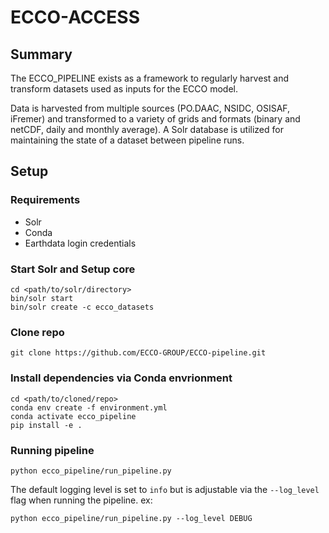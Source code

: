 # ECCO-ACCESS

## Summary
The ECCO_PIPELINE exists as a framework to regularly harvest and transform datasets used as inputs for the ECCO model. 

Data is harvested from multiple sources (PO.DAAC, NSIDC, OSISAF, iFremer) and transformed to a variety of grids and formats (binary and netCDF, daily and monthly average). A Solr database is utilized for maintaining the state of a dataset between pipeline runs.

## Setup

### Requirements
- Solr
- Conda
- Earthdata login credentials

### Start Solr and Setup core
```
cd <path/to/solr/directory>
bin/solr start
bin/solr create -c ecco_datasets
```

### Clone repo
```
git clone https://github.com/ECCO-GROUP/ECCO-pipeline.git
```

### Install dependencies via Conda envrionment 
```
cd <path/to/cloned/repo>
conda env create -f environment.yml
conda activate ecco_pipeline
pip install -e .
```

### Running pipeline
```
python ecco_pipeline/run_pipeline.py
```

The default logging level is set to `info` but is adjustable via the `--log_level` flag when running the pipeline. ex:
```
python ecco_pipeline/run_pipeline.py --log_level DEBUG
```